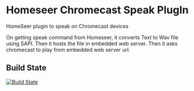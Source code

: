 Homeseer Chromecast Speak PlugIn
=====================================
HomeSeer plugin to speak on Chromecast devices

On getting speak command from Homeseer, it converts Text to Wav file using SAPI. Then it hosts the file in embedded web server. Then it asks chromecast to play from embedded web server url.


Build State
-----------
[![Build State](https://ci.appveyor.com/api/projects/status/github/dk307/HSPI_ChromecastSpeak?branch=master&svg=true)](https://ci.appveyor.com/project/dk307/hspi-speakchromecast/build/artifacts?branch=master)

  
